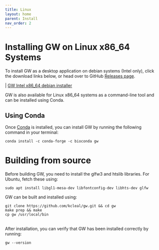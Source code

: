 ```yaml
---
title: Linux
layout: home
parent: Install
nav_order: 2
---
```


# Installing GW on Linux x86_64 Systems

To install GW as a desktop application on debian systems (Intel only),
click the download links below, or head over to GitHub [Releases page](https://github.com/kcleal/gw/releases).

|  [GW Intel x86_64 debian installer]()


GW is also available for Linux x86_64 systems as a command-line tool and can be installed using Conda.

## Using Conda

Once [Conda](https://docs.conda.io/projects/miniconda/en/latest/miniconda-other-installer-links.html) is installed, 
you can install GW by running the following command in your terminal:

```shell
conda install -c conda-forge -c bioconda gw
```


# Building from source

Before building GW, you need to install the glfw3 and htslib libraries.
For Ubuntu, fetch these using:

```shell
sudo apt install libgl1-mesa-dev libfontconfig-dev libhts-dev glfw
```

GW can be built and installed using:
```shell
git clone https://github.com/kcleal/gw.git && cd gw
make prep && make
cp gw /usr/local/bin
```

<br>
After installation, you can verify that GW has been installed correctly by running:

```shell
gw --version
```